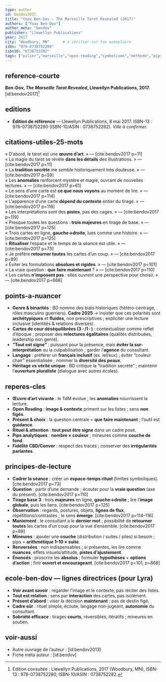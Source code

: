 ```yaml
---
type: author
id: bendov2017
title: "Yoav Ben-Dov — The Marseille Tarot Revealed (2017)"
authors: ["Yoav Ben-Dov"]
author_meta: "bendov"
publisher: "Llewellyn Publications"
year: 2017
city: "Woodbury, MN"      # à vérifier sur ton exemplaire
isbn: "978-0738752280"
isbn10: "0738752282"
tags: ["pilier","marseille","open-reading","symbolisme","méthode","pips=nombre×couleur","sans-renversées"]
---
```


## reference-courte
**Ben-Dov, *The Marseille Tarot Revealed*, Llewellyn Publications, 2017.** [id:bendov2017][^ed2017]

## editions
- **Édition de référence** — Llewellyn Publications, 8 mai 2017. ISBN-13 : 978-0738752280 (ISBN-10/ASIN : 0738752282). *Ville à confirmer.*

## citations-utiles-25-mots
« D’abord, le tarot est une **œuvre d’art**. » — [cite:bendov2017 p=11]  
« La magie du tarot se révèle **dans les détails** des illustrations. » — [cite:bendov2017 p=11]  
« La **tradition secrète** me semble historiquement très douteuse. » — [cite:bendov2017 p=59]  
« Les **anomalies** renforcent mystère et magie, ouvrant de nouvelles lectures. » — [cite:bendov2017 p=61]  
« Le sens d’une carte est **ce que nous voyons** au moment de lire. » — [cite:bendov2017 p=114]  
« L’apparence d’une carte **dépend du contexte** entier du tirage. » — [cite:bendov2017 p=116]  
« Les interprétations sont des **pistes**, pas des cages. » — [cite:bendov2017 p=119]  
« Presque toutes les questions : **trois majeures** en tirage de base. » — [cite:bendov2017 p=125]  
« Trois cartes en ligne, **gauche→droite**, lues comme une histoire. » — [cite:bendov2017 p=125]  
« **Ritualiser** l’espace et le temps de la séance est utile. » — [cite:bendov2017 p=73]  
« Je préfère **retourner toutes** les cartes d’un coup. » — [cite:bendov2017 p=89]  
« Éviter les formulations **absolues et rigides**. » — [cite:bendov2017 p=101]  
« La vraie question : **que faire maintenant** ? » — [cite:bendov2017 p=110]  
« Les cartes **n’imposent pas** : elles ouvrent une perspective pour choisir. » — [cite:bendov2017 p=668]

## points-a-nuancer
- **Genre & binarités** : BD nomme des biais historiques (hétéro-centrage, rôles masculins guerriers). **Cadre 2025** → insister que ces polarités sont **archétypiques** et **fluides**, non prescriptives ; expliciter une lecture inclusive (identités & relations diverses).  
- **Cartes de cour déséquilibrées (3♂/1♀)** : contextualiser comme reflet d’époque ; proposer des **relectures égalitaires** (qualités distribuées, leadership non genré).  
- **“Tout est signe”** : puissant pour la présence, mais **éviter la sur-interprétation** ou la culpabilisation ; garder l’**agence** du consultant.  
- **Langage** : préférer un **français inclusif** (ex. iel/eux) ; éviter “couleur chair” essentialisée ; nommer la **diversité des peaux**.  
- **Héritage vs vérité unique** : BD critique la “tradition secrète” ; maintenir l’**ouverture pluraliste** (dialogue avec autres écoles).

## reperes-cles
- **Œuvre d’art vivante** : le TdM évolue ; les **anomalies** nourrissent la lecture.  
- **Open Reading** : **image & contexte** priment sur les listes ; sens **non figés**.  
- **Présent & choix** : la question centrale = **que faire maintenant** ; l’outil est **guidance**.  
- **Rituel & attention** : **tout peut être signe** dans un cadre posé.  
- **Pips analytiques** : **nombre × couleur** ; mineures comme **couche de fond**.  
- **Fidélité CBD/Conver** : respect des tracés ; conserver des **irrégularités parlantes**.

## principes-de-lecture
- **Cadrer la séance** : créer un **espace-temps rituel** (limites symboliques). [cite:bendov2017 p=73]  
- **Question** : partir d’une demande ; écouter pour la **vraie question** (axe du présent). [cite:bendov2017 p=110]  
- **Tirage base 3** : trois **majeures** en ligne, **gauche→droite** ; lire l’**image globale**, puis les liens. [cite:bendov2017 p=125]  
- **Observation** : regards, postures, objets, **lignes de flux**, répétitions/contrastes ; le sens **émerge**. [cite:bendov2017 p=114–116]  
- **Maniement** : le consultant a le **dernier mot** ; possibilité de **retourner toutes** les cartes d’un coup pour la vue d’ensemble. [cite:bendov2017 p=89]  
- **Mineures** : ajouter une **couche** (distribution / suites / piles) si besoin ; pips = **arithmétique 1–10 × suite**.  
- **Renversées** : non indispensables ; si présentes, les lire comme **nuances**, effets visuels/attitude, **pistes d’ajustement**.  
- **Énoncés** : proscrire les **absolus** ; formuler **hypothèses** + **options d’action** ; finir **ouvert et encourageant**. [cite:bendov2017 p=101, p=668]

## ecole-ben-dov — lignes directrices (pour Lyra)
- **Voir avant savoir** : regarder l’image et le contexte, pas réciter des listes.  
- **Tout est relation** : sens par **interaction** des cartes, pas isolément.  
- **Présent d’abord** : viser la décision **maintenant** ; pas de destin figé.  
- **Cadre sûr** : rituel simple, écoute, langage non-jugeant, **autonomie** du consultant.  
- **Sobriété efficace** : tirages **courts**, réversibles, itératifs ; mineures en soutien.

## voir-aussi
- Autre ouvrage de l’auteur : [id:bendov2013]
- Fiche méta auteur : [id:bendov]

[^ed2017]: Édition consultée : Llewellyn Publications, 2017 (Woodbury, MN), ISBN-13 : 978-0738752280, ISBN-10/ASIN : 0738752282.